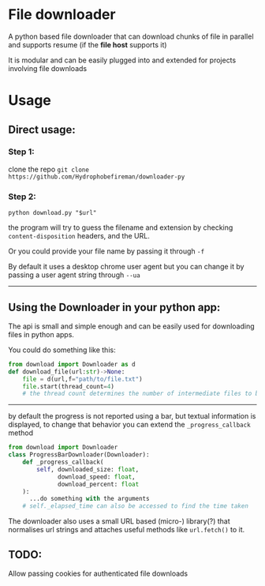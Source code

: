 # File downloader

A python based file downloader that can download chunks of file in parallel and supports resume (if the **file host** supports it)

It is modular and can be easily plugged into and extended for projects involving file downloads

# Usage

## Direct usage:

### Step 1:
clone the repo
```git clone https://github.com/Hydrophobefireman/downloader-py```

### Step 2:
```
python download.py "$url"
 ```
 the program will try to guess the filename and extension by checking  `content-disposition`  headers, and the URL.
 
 Or you could provide your file name by passing it through `-f`
 
 By default it uses a desktop chrome user agent but you can change it by passing a user agent string through `--ua`
***
## Using the Downloader in your python app:

The api is small and simple enough and can be easily used for downloading files in  python apps.

You could do something like this:
```python
from download import Downloader as d
def download_file(url:str)->None:
    file = d(url,f="path/to/file.txt")
    file.start(thread_count=4)
    # the thread count determines the number of intermediate files to be created, 4 threads means 4 parallel requests   
```
***
by default the progress is not reported using a bar, but textual information is displayed,
to change that behavior you can extend the `_progress_callback`  method

```python
from download import Downloader
class ProgressBarDownloader(Downloader):
    def _progress_callback(
        self, downloaded_size: float, 
              download_speed: float, 
              download_percent: float
    ):
      ...do something with the arguments
    # self._elapsed_time can also be accessed to find the time taken

```

The downloader also uses a  small URL based (micro-) library(?) 
that normalises url strings and attaches useful methods like `url.fetch()` to it.
 

## TODO:
Allow passing cookies for authenticated file downloads
